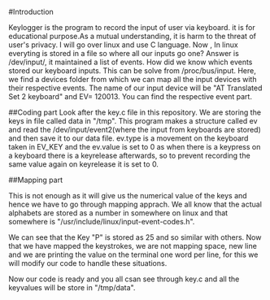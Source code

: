 #Introduction

Keylogger is the program to record the input of user via keyboard. it is for educational purpose.As a mutual understanding, it is harm to the threat of user's privacy.
I will go over linux and use C language.
Now , In linux everyting is stored in a file so where all our inputs go one?
Answer is /dev/input/, it maintained a list of events.
How did we know which events stored our keyboard inputs. This can be solve from /proc/bus/input. Here, we find a devices folder from which we can map all the input devices with their respective events. The name of our input device will be "AT Translated Set 2 keyboard" and EV= 120013. You can find the respective event part.

##Coding part
Look after the key.c file in this repository. We are storing the keys in file called data in "/tmp". This program makes a structure called ev and read the /dev/input/event2(where the input from keyboards are stored) and then save it to our data file. ev.type is a movement on the keyboard taken in EV_KEY and the ev.value is set to 0 as when there is a keypress on a keyboard there is a keyrelease afterwards, so to prevent recording the same value again on keyrelease it is set to 0.

##Mapping part

This is not enough as it will give us the numerical value of the keys and hence we have to go through mapping apprach. We all know that the actual alphabets are stored as a number in somewhere on linux and that somewhere is "/usr/include/linux/input-event-codes.h". 

We can see that the Key "P" is stored as 25 and so similar with others. Now that we have mapped the keystrokes, we are not mapping space, new line and we are printing the value on the terminal one word per line, for this we will modify our code to handle these situations.

Now our code is ready and you all csan see through key.c and all the keyvalues will be store in "/tmp/data".
